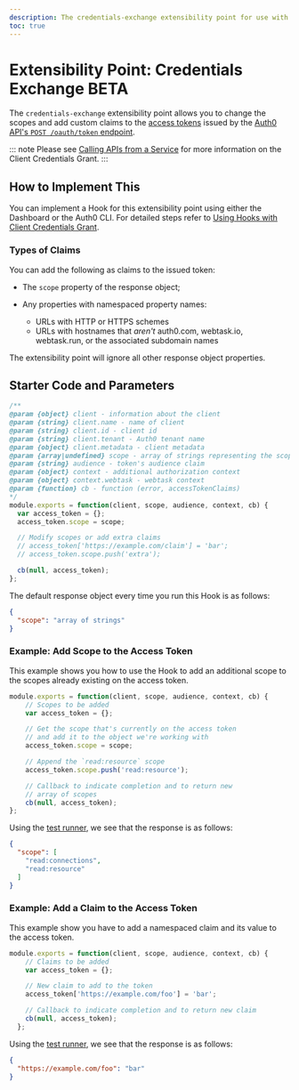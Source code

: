 ```yaml
---
description: The credentials-exchange extensibility point for use with Hooks
toc: true
---
```


# Extensibility Point: Credentials Exchange&nbsp;<span class="btn btn-primary btn-sm">BETA</span>

The `credentials-exchange` extensibility point allows you to change the scopes and add custom claims to the [access tokens](/tokens/access-token) issued by the [Auth0 API's `POST /oauth/token` endpoint](/api/authentication#authorization-code).

::: note
Please see [Calling APIs from a Service](/api-auth/grant/client-credentials) for more information on the Client Credentials Grant.
:::

## How to Implement This

You can implement a Hook for this extensibility point using either the Dashboard or the Auth0 CLI. For detailed steps refer to [Using Hooks with Client Credentials Grant](/api-auth/tutorials/client-credentials/customize-with-hooks).

### Types of Claims

You can add the following as claims to the issued token:

* The `scope` property of the response object;
* Any properties with namespaced property names:

  * URLs with HTTP or HTTPS schemes
  * URLs with hostnames that *aren't* auth0.com, webtask.io, webtask.run, or the associated subdomain names

The extensibility point will ignore all other response object properties.

## Starter Code and Parameters

```js
/**
@param {object} client - information about the client
@param {string} client.name - name of client
@param {string} client.id - client id
@param {string} client.tenant - Auth0 tenant name
@param {object} client.metadata - client metadata
@param {array|undefined} scope - array of strings representing the scope claim or undefined
@param {string} audience - token's audience claim
@param {object} context - additional authorization context
@param {object} context.webtask - webtask context
@param {function} cb - function (error, accessTokenClaims)
*/
module.exports = function(client, scope, audience, context, cb) {
  var access_token = {};
  access_token.scope = scope;

  // Modify scopes or add extra claims
  // access_token['https://example.com/claim'] = 'bar';
  // access_token.scope.push('extra');

  cb(null, access_token);
};

```

The default response object every time you run this Hook is as follows:

```json
{
  "scope": "array of strings"
}
```

### Example: Add Scope to the Access Token

This example shows you how to use the Hook to add an additional scope to the scopes already existing on the access token.

```js
module.exports = function(client, scope, audience, context, cb) {
    // Scopes to be added
    var access_token = {};

    // Get the scope that's currently on the access token
    // and add it to the object we're working with
    access_token.scope = scope;

    // Append the `read:resource` scope
    access_token.scope.push('read:resource');

    // Callback to indicate completion and to return new
    // array of scopes
    cb(null, access_token);
};
```

Using the [test runner](https://webtask.io/docs/editor/runner), we see that the response is as follows:

```json
{
  "scope": [
    "read:connections",
    "read:resource"
  ]
}
```

### Example: Add a Claim to the Access Token

This example show you have to add a namespaced claim and its value to the access token.

```js
module.exports = function(client, scope, audience, context, cb) {
    // Claims to be added
    var access_token = {};

    // New claim to add to the token
    access_token['https://example.com/foo'] = 'bar';

    // Callback to indicate completion and to return new claim
    cb(null, access_token);
  };
```

Using the [test runner](https://webtask.io/docs/editor/runner), we see that the response is as follows:

```json
{
  "https://example.com/foo": "bar"
}
```
